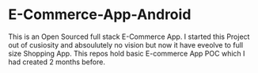 # E-Commerce-App-Android
This is an Open Sourced full stack E-Commerce App. 
I started this Project out of cusiosity and absoulutely no vision but now it have eveolve to full size Shopping App. 
This repos hold basic E-commerce App POC which I had created 2 months before.
